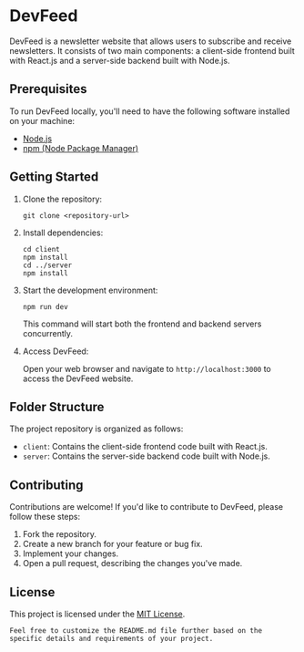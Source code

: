 
# DevFeed

DevFeed is a newsletter website that allows users to subscribe and receive newsletters. It consists of two main components: a client-side frontend built with React.js and a server-side backend built with Node.js.

## Prerequisites

To run DevFeed locally, you'll need to have the following software installed on your machine:

- [Node.js](https://nodejs.org/en)
- [npm (Node Package Manager)](https://www.npmjs.com/)

## Getting Started

1. Clone the repository:

   ```shell
   git clone <repository-url>
   ```

2. Install dependencies:

   ```shell
   cd client
   npm install
   cd ../server
   npm install
   ```

3. Start the development environment:

   ```shell
   npm run dev
   ```

   This command will start both the frontend and backend servers concurrently.

4. Access DevFeed:

   Open your web browser and navigate to `http://localhost:3000` to access the DevFeed website.

## Folder Structure

The project repository is organized as follows:

- `client`: Contains the client-side frontend code built with React.js.
- `server`: Contains the server-side backend code built with Node.js.

## Contributing

Contributions are welcome! If you'd like to contribute to DevFeed, please follow these steps:

1. Fork the repository.
2. Create a new branch for your feature or bug fix.
3. Implement your changes.
4. Open a pull request, describing the changes you've made.

## License

This project is licensed under the [MIT License](LICENSE).

```
Feel free to customize the README.md file further based on the specific details and requirements of your project.
```
